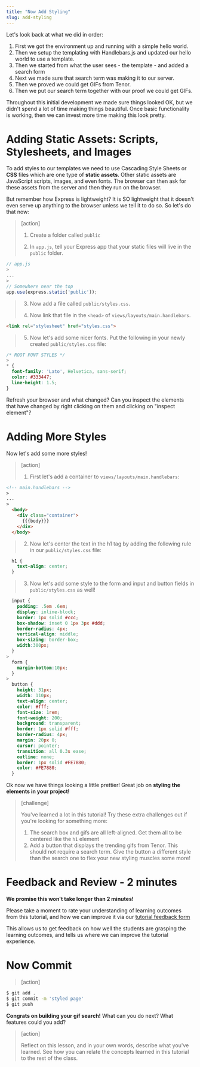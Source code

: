 ```yaml
---
title: "Now Add Styling"
slug: add-styling
---
```


Let's look back at what we did in order:

1. First we got the environment up and running with a simple hello world.
2. Then we setup the templating with Handlebars.js and updated our hello world to use a template.
3. Then we started from what the user sees - the template - and added a search form
4. Next we made sure that search term was making it to our server.
4. Then we proved we could get GIFs from Tenor.
5. Then we put our search term together with our proof we could get GIFs.

Throughout this initial development we made sure things looked OK, but we didn't spend a lot of time making things beautiful. Once basic functionality is working, then we can invest more time making this look pretty.

# Adding Static Assets: Scripts, Stylesheets, and Images

To add styles to our templates we need to use Cascading Style Sheets or **CSS** files which are one type of **static assets**. Other static assets are JavaScript scripts, images, and even fonts. The browser can then ask for these assets from the server and then they run on the browser.

But remember how Express is lightweight? It is SO lightweight that it doesn't even serve up anything to the browser unless we tell it to do so. So let's do that now:

> [action]
>
> 1) Create a folder called `public`
>
> 2) In `app.js`, tell your Express app that your static files will live in the `public` folder.
>
```js
// app.js
>
...
>
// Somewhere near the top
app.use(express.static('public'));
```
>
> 3) Now add a file called `public/styles.css`.
>
> 4) Now link that file in the `<head>` of `views/layouts/main.handlebars`.
>
```html
<link rel="stylesheet" href="styles.css">
```
> 5) Now let's add some nicer fonts. Put the following in your newly created `public/styles.css` file:
>
```css
/* ROOT FONT STYLES */
>
* {
  font-family: 'Lato', Helvetica, sans-serif;
  color: #333447;
  line-height: 1.5;
}
```

Refresh your browser and what changed? Can you inspect the elements that have changed by right clicking on them and clicking on "inspect element"?

# Adding More Styles

Now let's add some more styles!

> [action]
>
> 1) First let's add a container to `views/layouts/main.handlebars`:
>
```html
<!-- main.handlebars -->
>
...
>
  <body>
    <div class="container">
      {{{body}}}
    </div>
  </body>
```
>
> 2) Now let's center the text in the h1 tag by adding the following rule in our `public/styles.css` file:
>
```css
  h1 {
    text-align: center;
  }
```
>
> 3) Now let's add some style to the form and input and button fields in `public/styles.css` as well!
>
```css
  input {
    padding: .5em .6em;
    display: inline-block;
    border: 1px solid #ccc;
    box-shadow: inset 0 1px 3px #ddd;
    border-radius: 4px;
    vertical-align: middle;
    box-sizing: border-box;
    width:300px;
  }
>
  form {
    margin-bottom:10px;
  }
>
  button {
    height: 31px;
    width: 110px;
    text-align: center;
    color: #fff;
    font-size: 1rem;
    font-weight: 200;
    background: transparent;
    border: 1px solid #fff;
    border-radius: 4px;
    margin: 20px 0;
    cursor: pointer;
    transition: all 0.3s ease;
    outline: none;
    border: 1px solid #FE7880;
    color: #FE7880;
  }
```

Ok now we have things looking a little prettier! Great job on **styling the elements in your project!**

> [challenge]
>
> You've learned a lot in this tutorial! Try these extra challenges out if you're looking for something more:
>
> 1. The search box and gifs are all left-aligned. Get them all to be centered like the `h1` element
> 1. Add a button that displays the trending gifs from Tenor. This should not require a search term. Give the button a different style than the search one to flex your new styling muscles some more!

# Feedback and Review - 2 minutes

**We promise this won't take longer than 2 minutes!**

Please take a moment to rate your understanding of learning outcomes from this tutorial, and how we can improve it via our [tutorial feedback form](LINK_TO_YOUR_FORM)

This allows us to get feedback on how well the students are grasping the learning outcomes, and tells us where we can improve the tutorial experience.

# Now Commit

>[action]
>
```bash
$ git add .
$ git commit -m 'styled page'
$ git push
```

**Congrats on building your gif search!** What can you do next? What features could you add?

> [action]
>
> Reflect on this lesson, and in your own words, describe what you've learned. See how you can relate the concepts learned in this tutorial to the rest of the class.

<!-- Feel free to reference [this repo](https://github.com/ajbraus/giphy-search) for a solution. -->
